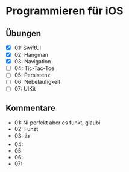 # Programmieren für iOS

## Übungen

- [X] 01: SwiftUI
- [X] 02: Hangman
- [X] 03: Navigation
- [ ] 04: Tic-Tac-Toe
- [ ] 05: Persistenz
- [ ] 06: Nebeläufigkeit
- [ ] 07: UIKit

## Kommentare
- 01: Ni perfekt aber es funkt, glaubi
- 02: Funzt 
- 03: 👍
- 04: 
- 05: 
- 06: 
- 07: 
